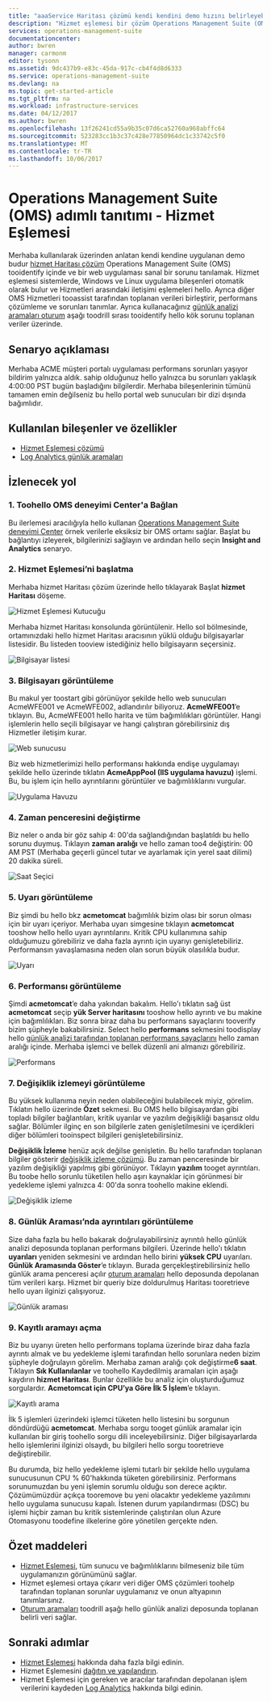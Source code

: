 ```yaml
---
title: "aaaService Haritası çözümü kendi kendini demo hızını belirleyebileceği | Microsoft Docs"
description: "Hizmet eşlemesi bir çözüm Operations Management Suite (OMS) Windows uygulama bileşenleri otomatik olarak bulur ve Linux sistemleri ve haritalar Hizmetleri arasındaki iletişimi hello.  Hizmet eşlemesi tooidentify kullanarak kılavuzluk ve bir web uygulaması sanal bir sorunu tanılamak kendini uygulanan demo budur."
services: operations-management-suite
documentationcenter: 
author: bwren
manager: carmonm
editor: tysonn
ms.assetid: 9dc437b9-e83c-45da-917c-cb4f4d8d6333
ms.service: operations-management-suite
ms.devlang: na
ms.topic: get-started-article
ms.tgt_pltfrm: na
ms.workload: infrastructure-services
ms.date: 04/12/2017
ms.author: bwren
ms.openlocfilehash: 13f26241cd55a9b35c07d6ca52760a968abffc64
ms.sourcegitcommit: 523283cc1b3c37c428e77850964dc1c33742c5f0
ms.translationtype: MT
ms.contentlocale: tr-TR
ms.lasthandoff: 10/06/2017
---
```

# <a name="operations-management-suite-oms-self-paced-demo---service-map"></a>Operations Management Suite (OMS) adımlı tanıtımı - Hizmet Eşlemesi
Merhaba kullanılarak üzerinden anlatan kendi kendine uygulanan demo budur [hizmet Haritası çözüm](operations-management-suite-service-map.md) Operations Management Suite (OMS) tooidentify içinde ve bir web uygulaması sanal bir sorunu tanılamak.  Hizmet eşlemesi sistemlerde, Windows ve Linux uygulama bileşenleri otomatik olarak bulur ve Hizmetleri arasındaki iletişimi eşlemeleri hello.  Ayrıca diğer OMS Hizmetleri tooassist tarafından toplanan verileri birleştirir, performans çözümleme ve sorunları tanımlar.  Ayrıca kullanacağınız [günlük analizi aramaları oturum](../log-analytics/log-analytics-log-searches.md) aşağı toodrill sırası tooidentify hello kök sorunu toplanan veriler üzerinde.


## <a name="scenario-description"></a>Senaryo açıklaması
Merhaba ACME müşteri portalı uygulaması performans sorunları yaşıyor bildirim yalnızca aldık.  sahip olduğunuz hello yalnızca bu sorunları yaklaşık 4:00:00 PST bugün başladığını bilgilerdir.  Merhaba bileşenlerinin tümünü tamamen emin değilseniz bu hello portal web sunucuları bir dizi dışında bağımlıdır.  

## <a name="components-and-features-used"></a>Kullanılan bileşenler ve özellikler
- [Hizmet Eşlemesi çözümü](operations-management-suite-service-map.md)
- [Log Analytics günlük aramaları](../log-analytics/log-analytics-log-searches.md)


## <a name="walk-through"></a>İzlenecek yol

### <a name="1-connect-toohello-oms-experience-center"></a>1. Toohello OMS deneyimi Center'a Bağlan
Bu ilerlemesi aracılığıyla hello kullanan [Operations Management Suite deneyimi Center](https://experience.mms.microsoft.com/) örnek verilerle eksiksiz bir OMS ortamı sağlar. Başlat bu bağlantıyı izleyerek, bilgilerinizi sağlayın ve ardından hello seçin **Insight and Analytics** senaryo.


### <a name="2-start-service-map"></a>2. Hizmet Eşlemesi’ni başlatma
Merhaba hizmet Haritası çözüm üzerinde hello tıklayarak Başlat **hizmet Haritası** döşeme.

![Hizmet Eşlemesi Kutucuğu](media/operations-management-suite-walkthrough-servicemap/tile.png)

Merhaba hizmet Haritası konsolunda görüntülenir.  Hello sol bölmesinde, ortamınızdaki hello hizmet Haritası aracısının yüklü olduğu bilgisayarlar listesidir.  Bu listeden tooview istediğiniz hello bilgisayarın seçersiniz.

![Bilgisayar listesi](media/operations-management-suite-walkthrough-servicemap/computer-list.png)


### <a name="3-view-computer"></a>3. Bilgisayarı görüntüleme
Bu makul yer toostart gibi görünüyor şekilde hello web sunucuları AcmeWFE001 ve AcmeWFE002, adlandırılır biliyoruz.  **AcmeWFE001**’e tıklayın.  Bu, AcmeWFE001 hello harita ve tüm bağımlılıkları görüntüler.  Hangi işlemlerin hello seçili bilgisayar ve hangi çalıştıran görebilirsiniz dış Hizmetler iletişim kurar.

![Web sunucusu](media/operations-management-suite-walkthrough-servicemap/web-server.png)

Biz web hizmetlerimizi hello performansı hakkında endişe uygulamayı şekilde hello üzerinde tıklatın **AcmeAppPool (IIS uygulama havuzu)** işlemi.  Bu, bu işlem için hello ayrıntılarını görüntüler ve bağımlılıklarını vurgular.  

![Uygulama Havuzu](media/operations-management-suite-walkthrough-servicemap/app-pool.png)


### <a name="4-change-time-window"></a>4. Zaman penceresini değiştirme

Biz neler o anda bir göz sahip 4: 00'da sağlandığından başlatıldı bu hello sorunu duymuş. Tıklayın **zaman aralığı** ve hello zaman too4 değiştirin: 00 AM PST (Merhaba geçerli güncel tutar ve ayarlamak için yerel saat dilimi) 20 dakika süreli.

![Saat Seçici](./media/operations-management-suite-walkthrough-servicemap/time-picker.png)


### <a name="5-view-alert"></a>5. Uyarı görüntüleme

Biz şimdi bu hello bkz **acmetomcat** bağımlılık bizim olası bir sorun olması için bir uyarı içeriyor.  Merhaba uyarı simgesine tıklayın **acmetomcat** tooshow hello hello uyarı ayrıntılarını.  Kritik CPU kullanımına sahip olduğumuzu görebiliriz ve daha fazla ayrıntı için uyarıyı genişletebiliriz.  Performansın yavaşlamasına neden olan sorun büyük olasılıkla budur. 

![Uyarı](./media/operations-management-suite-walkthrough-servicemap/alert.png)


### <a name="6-view-performance"></a>6. Performansı görüntüleme

Şimdi **acmetomcat**’e daha yakından bakalım.  Hello'ı tıklatın sağ üst **acmetomcat** seçip **yük Server haritasını** tooshow hello ayrıntı ve bu makine için bağımlılıkları. Biz sonra biraz daha bu performans sayaçlarını tooverify bizim şüpheyle bakabilirsiniz.  Select hello **performans** sekmesini toodisplay hello [günlük analizi tarafından toplanan performans sayaçlarını](../log-analytics/log-analytics-data-sources-performance-counters.md) hello zaman aralığı içinde.  Merhaba işlemci ve bellek düzenli ani almanızı görebiliriz.

![Performans](./media/operations-management-suite-walkthrough-servicemap/performance.png)


### <a name="7-view-change-tracking"></a>7. Değişiklik izlemeyi görüntüleme
Bu yüksek kullanıma neyin neden olabileceğini bulabilecek miyiz, görelim.  Tıklatın hello üzerinde **Özet** sekmesi.  Bu OMS hello bilgisayardan gibi topladı bilgiler bağlantıları, kritik uyarılar ve yazılım değişikliği başarısız oldu sağlar.  Bölümler ilginç en son bilgilerle zaten genişletilmesini ve içerdikleri diğer bölümleri tooinspect bilgileri genişletebilirsiniz.


**Değişiklik İzleme** henüz açık değilse genişletin.  Bu hello tarafından toplanan bilgiler gösterir [değişiklik izleme çözümü](../log-analytics/log-analytics-change-tracking.md).  Bu zaman penceresinde bir yazılım değişikliği yapılmış gibi görünüyor.  Tıklayın **yazılım** tooget ayrıntıları.  Bu toobe hello sorunlu tüketilen hello aşırı kaynaklar için görünmesi bir yedekleme işlemi yalnızca 4: 00'da sonra toohello makine eklendi.

![Değişiklik izleme](./media/operations-management-suite-walkthrough-servicemap/change-tracking.png)



### <a name="8-view-details-in-log-search"></a>8. Günlük Araması’nda ayrıntıları görüntüleme
Size daha fazla bu hello bakarak doğrulayabilirsiniz ayrıntılı hello günlük analizi deposunda toplanan performans bilgileri.  Üzerinde hello'ı tıklatın **uyarıları** yeniden sekmesini ve ardından hello birini **yüksek CPU** uyarıları.  **Günlük Aramasında Göster**’e tıklayın.  Burada gerçekleştirebilirsiniz hello günlük arama penceresi açılır [oturum aramaları](../log-analytics/log-analytics-log-searches.md) hello deposunda depolanan tüm verileri karşı.  Hizmet bir queriy bize doldurulmuş Haritası tooretrieve hello uyarı ilginizi çalışıyoruz.  

![Günlük araması](./media/operations-management-suite-walkthrough-servicemap/log-search.png)


### <a name="9-open-saved-search"></a>9. Kayıtlı aramayı açma
Biz bu uyarıyı üreten hello performans toplama üzerinde biraz daha fazla ayrıntı almak ve bu yedekleme işlemi tarafından hello sorunlara neden bizim şüpheyle doğrulayın görelim.  Merhaba zaman aralığı çok değiştirme**6 saat**.  Tıklayın **Sık Kullanılanlar** ve toohello Kaydedilmiş aramaları için aşağı kaydırın **hizmet Haritası**.  Bunlar özellikle bu analiz için oluşturduğumuz sorgulardır.  **Acmetomcat için CPU’ya Göre İlk 5 İşlem**’e tıklayın.

![Kayıtlı arama](./media/operations-management-suite-walkthrough-servicemap/saved-search.png)


İlk 5 işlemleri üzerindeki işlemci tüketen hello listesini bu sorgunun döndürdüğü **acmetomcat**.  Merhaba sorgu tooget günlük aramalar için kullanılan bir giriş toohello sorgu dili inceleyebilirsiniz.  Diğer bilgisayarlarda hello işlemlerini ilginizi olsaydı, bu bilgileri hello sorgu tooretrieve değiştirebilir.

Bu durumda, biz hello yedekleme işlemi tutarlı bir şekilde hello uygulama sunucusunun CPU % 60'hakkında tüketen görebilirsiniz.  Performans sorunumuzdan bu yeni işlemin sorumlu olduğu son derece açıktır.  Çözümümüzdür açıkça tooremove bu yeni olacaktır yedekleme yazılımını hello uygulama sunucusu kapalı.  İstenen durum yapılandırması (DSC) bu işlemi hiçbir zaman bu kritik sistemlerinde çalıştırılan olun Azure Otomasyonu toodefine ilkelerine göre yönetilen gerçekte nden.


## <a name="summary-points"></a>Özet maddeleri
- [Hizmet Eşlemesi](operations-management-suite-service-map.md), tüm sunucu ve bağımlılıklarını bilmeseniz bile tüm uygulamanızın görünümünü sağlar.
- Hizmet eşlemesi ortaya çıkarır veri diğer OMS çözümleri toohelp tarafından toplanan sorunlar uygulamanız ve onun altyapının tanımlarsınız.
- [Oturum aramaları](../log-analytics/log-analytics-log-searches.md) toodrill aşağı hello günlük analizi deposunda toplanan belirli veri sağlar.    

## <a name="next-steps"></a>Sonraki adımlar
- [Hizmet Eşlemesi](operations-management-suite-service-map.md) hakkında daha fazla bilgi edinin.
- Hizmet Eşlemesini [dağıtın ve yapılandırın](operations-management-suite-service-map-configure.md).
- Hizmet Eşlemesi için gereken ve aracılar tarafından depolanan işlem verilerini kaydeden [Log Analytics](../log-analytics/log-analytics-overview.md) hakkında bilgi edinin.